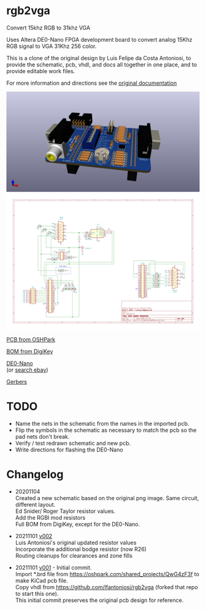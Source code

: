 # rgb2vga
Convert 15khz RGB to 31khz VGA

Uses Altera DE0-Nano FPGA development board to convert analog 15Khz RGB signal to VGA 31Khz 256 color.

This is a clone of the original design by Luis Felipe da Costa Antoniosi, to provide the schematic, pcb, vhdl, and docs all together in one place, and to provide editable work files.

For more information and directions see the [original documentation](https://sites.google.com/site/tandycocoloco/rgb2vga)

![](PCB/rgb2vga.jpg)
![](PCB/rgb2vga.svg)

[PCB from OSHPark](https://oshpark.com/shared_projects/QwG4zF3f)
<!-- [PCB from PCBWAY]()  -->

[BOM from DigiKey](https://www.digikey.com/short/7fwcd5wr)

[DE0-Nano](http://www.terasic.com.tw/cgi-bin/page/archive.pl?Language=English&No=593)  
 (or [search ebay](https://www.ebay.com/sch/i.html?_nkw=de0-nano&_sacat=0&LH_TitleDesc=0&_odkw=de0+nano&_osacat=0&_sop=15))

[Gerbers](../../releases/latest)

# TODO
* Name the nets in the schematic from the names in the imported pcb.  
* Flip the symbols in the schematic as necessary to match the pcb so the pad nets don't break.  
* Verify / test redrawn schematic and new pcb.  
* Write directions for flashing the DE0-Nano  

# Changelog
* 20201104<!-- [v003](../../tree/v003) -->  
 Created a new schematic based on the original png image. Same circuit, different layout.  
 Ed Snider/ Roger Taylor resistor values.  
 Add the RGBI mod resistors  
 Full BOM from DigiKey, except for the DE0-Nano.  

* 20211101 [v002](../../tree/v002)  
 Luis Antoniosi's original updated resistor values  
 Incorporate the additional bodge resistor (now R26)  
 Routing cleanups for clearances and zone fills  

* 20211101 [v001](../../tree/v001) - Initial commit.  
 Import \*.brd file from https://oshpark.com/shared_projects/QwG4zF3f to make KiCad pcb file.  
 Copy vhdl from https://github.com/lfantoniosi/rgb2vga (forked that repo to start this one).  
 This initial commit preserves the original pcb design for reference.  
